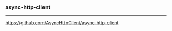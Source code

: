 ### async-http-client
---
https://github.com/AsyncHttpClient/async-http-client

```
```

```
```

```
```


